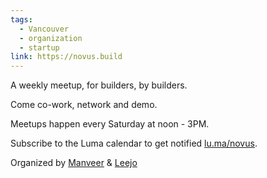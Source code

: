 ```yaml
---
tags:
  - Vancouver
  - organization
  - startup
link: https://novus.build
---
```

A weekly meetup, for builders, by builders.

Come co-work, network and demo.

Meetups happen every Saturday at noon - 3PM.

Subscribe to the Luma calendar to get notified [lu.ma/novus](https://lu.ma/novus).

Organized by [Manveer](https://manveer.xyz/) & [Leejo](https://leejoo.substack.com/)
